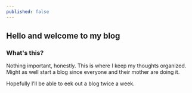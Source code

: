 ```yaml
---
published: false
---
```

## Hello and welcome to my blog

### What's this?
Nothing important, honestly. This is where I keep my thoughts organized. Might as well start a blog since everyone and their mother are doing it. 

Hopefully I'll be able to eek out a blog twice a week.